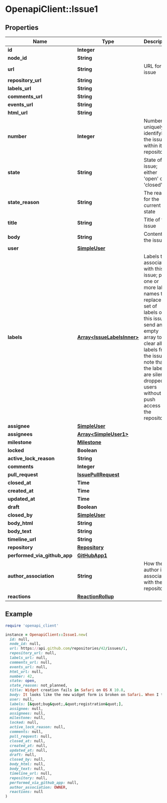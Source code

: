 # OpenapiClient::Issue1

## Properties

| Name | Type | Description | Notes |
| ---- | ---- | ----------- | ----- |
| **id** | **Integer** |  |  |
| **node_id** | **String** |  |  |
| **url** | **String** | URL for the issue |  |
| **repository_url** | **String** |  |  |
| **labels_url** | **String** |  |  |
| **comments_url** | **String** |  |  |
| **events_url** | **String** |  |  |
| **html_url** | **String** |  |  |
| **number** | **Integer** | Number uniquely identifying the issue within its repository |  |
| **state** | **String** | State of the issue; either &#39;open&#39; or &#39;closed&#39; |  |
| **state_reason** | **String** | The reason for the current state | [optional] |
| **title** | **String** | Title of the issue |  |
| **body** | **String** | Contents of the issue | [optional] |
| **user** | [**SimpleUser**](SimpleUser.md) |  |  |
| **labels** | [**Array&lt;IssueLabelsInner&gt;**](IssueLabelsInner.md) | Labels to associate with this issue; pass one or more label names to replace the set of labels on this issue; send an empty array to clear all labels from the issue; note that the labels are silently dropped for users without push access to the repository |  |
| **assignee** | [**SimpleUser**](SimpleUser.md) |  |  |
| **assignees** | [**Array&lt;SimpleUser1&gt;**](SimpleUser1.md) |  | [optional] |
| **milestone** | [**Milestone**](Milestone.md) |  |  |
| **locked** | **Boolean** |  |  |
| **active_lock_reason** | **String** |  | [optional] |
| **comments** | **Integer** |  |  |
| **pull_request** | [**IssuePullRequest**](IssuePullRequest.md) |  | [optional] |
| **closed_at** | **Time** |  |  |
| **created_at** | **Time** |  |  |
| **updated_at** | **Time** |  |  |
| **draft** | **Boolean** |  | [optional] |
| **closed_by** | [**SimpleUser**](SimpleUser.md) |  | [optional] |
| **body_html** | **String** |  | [optional] |
| **body_text** | **String** |  | [optional] |
| **timeline_url** | **String** |  | [optional] |
| **repository** | [**Repository**](Repository.md) |  | [optional] |
| **performed_via_github_app** | [**GitHubApp1**](GitHubApp1.md) |  | [optional] |
| **author_association** | **String** | How the author is associated with the repository. |  |
| **reactions** | [**ReactionRollup**](ReactionRollup.md) |  | [optional] |

## Example

```ruby
require 'openapi_client'

instance = OpenapiClient::Issue1.new(
  id: null,
  node_id: null,
  url: https://api.github.com/repositories/42/issues/1,
  repository_url: null,
  labels_url: null,
  comments_url: null,
  events_url: null,
  html_url: null,
  number: 42,
  state: open,
  state_reason: not_planned,
  title: Widget creation fails in Safari on OS X 10.8,
  body: It looks like the new widget form is broken on Safari. When I try and create the widget, Safari crashes. This is reproducible on 10.8, but not 10.9. Maybe a browser bug?,
  user: null,
  labels: [&quot;bug&quot;,&quot;registration&quot;],
  assignee: null,
  assignees: null,
  milestone: null,
  locked: null,
  active_lock_reason: null,
  comments: null,
  pull_request: null,
  closed_at: null,
  created_at: null,
  updated_at: null,
  draft: null,
  closed_by: null,
  body_html: null,
  body_text: null,
  timeline_url: null,
  repository: null,
  performed_via_github_app: null,
  author_association: OWNER,
  reactions: null
)
```

